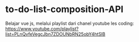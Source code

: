 # to-do-list-composition-API
Belajar vue js, melalui playlist dari chanel youtube les coding: https://www.youtube.com/playlist?list=PLnQvfeVegcJbn7ZDOUNbRN25obY4htSlB
